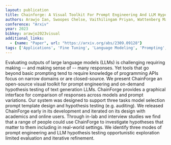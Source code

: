 ```yaml
---
layout: publication
title: Chainforge: A Visual Toolkit For Prompt Engineering And LLM Hypothesis Testing
authors: Arawjo Ian, Swoopes Chelse, Vaithilingam Priyan, Wattenberg Martin, Glassman Elena
conference: "Arxiv"
year: 2023
bibkey: arawjo2023visual
additional_links:
  - {name: "Paper", url: "https://arxiv.org/abs/2309.09128"}
tags: ['Applications', 'Fine Tuning', 'Language Modeling', 'Prompting', 'Reinforcement Learning', 'Tools']
---
```

Evaluating outputs of large language models (LLMs) is challenging requiring making -- and making sense of -- many responses. Yet tools that go beyond basic prompting tend to require knowledge of programming APIs focus on narrow domains or are closed-source. We present ChainForge an open-source visual toolkit for prompt engineering and on-demand hypothesis testing of text generation LLMs. ChainForge provides a graphical interface for comparison of responses across models and prompt variations. Our system was designed to support three tasks model selection prompt template design and hypothesis testing (e.g. auditing). We released ChainForge early in its development and iterated on its design with academics and online users. Through in-lab and interview studies we find that a range of people could use ChainForge to investigate hypotheses that matter to them including in real-world settings. We identify three modes of prompt engineering and LLM hypothesis testing opportunistic exploration limited evaluation and iterative refinement.
